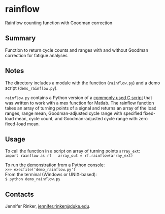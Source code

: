 # rainflow
Rainflow counting function with Goodman correction

Summary  
-------  
Function to return cycle counts and ranges with and without Goodman 
correction for fatigue analyses  

Notes  
-----  
The directory includes a module with the function (`rainflow.py`) and 
a demo script (`demo_rainflow.py`).  

`rainflow.py` contains a Python version of a [commonly used C script](https://github.com/WISDEM/AeroelasticSE/tree/master/src/AeroelasticSE/rainflow) 
that was written to work with a mex function for Matlab. The rainflow
function takes an array of turning points of a signal and returns an 
array of the load ranges, range mean, Goodman-adjusted cycle range with 
specified fixed-load mean, cycle count, and Goodman-adjusted cycle range
with zero fixed-load mean.  


Usage
-----
To call the function in a script on array of turning points `array_ext`:  
`import rainflow as rf  
array_out = rf.rainflow(array_ext)`  

To run the demonstration from a Python console:  
`>>> execfile('demo_rainflow.py')`  
From the terminal (Windows or UNIX-based):  
`$ python demo_rainflow.py`  

Contacts  
--------  
Jennifer Rinker, jennifer.rinker@duke.edu.  
